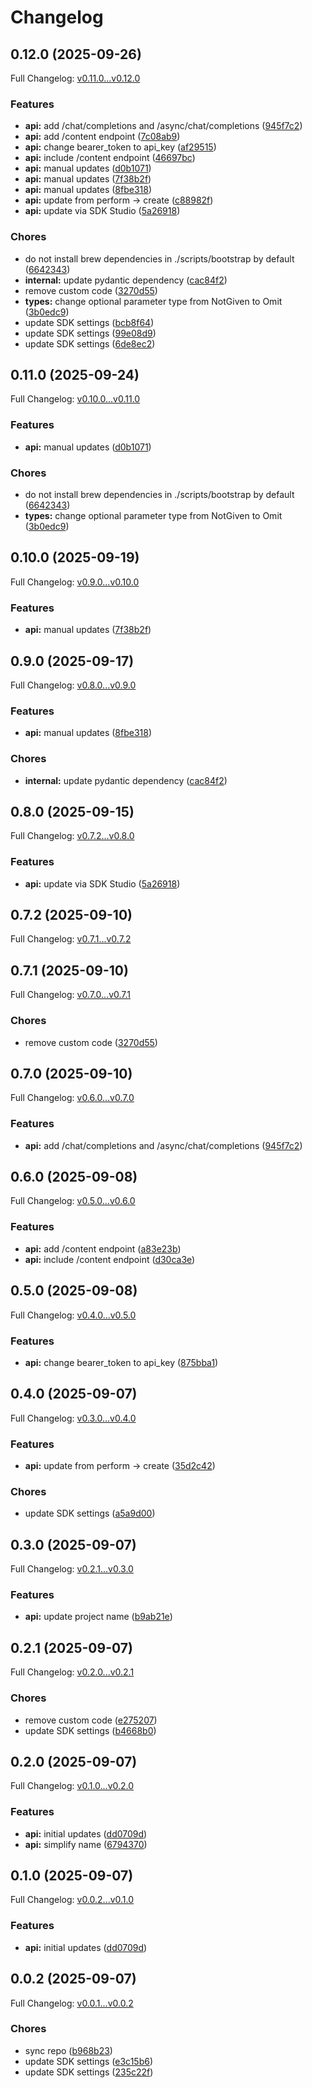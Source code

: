 # Changelog

## 0.12.0 (2025-09-26)

Full Changelog: [v0.11.0...v0.12.0](https://github.com/perplexityai/perplexity-py/compare/v0.11.0...v0.12.0)

### Features

* **api:** add /chat/completions and /async/chat/completions ([945f7c2](https://github.com/perplexityai/perplexity-py/commit/945f7c27c80ca90f6c703590578a414351e0adb2))
* **api:** add /content endpoint ([7c08ab9](https://github.com/perplexityai/perplexity-py/commit/7c08ab9a1a728ddf8da3523b330e28c8f3f40cd4))
* **api:** change bearer_token to api_key ([af29515](https://github.com/perplexityai/perplexity-py/commit/af295151b4ff3dc44dc5768aa0e965a8f5984840))
* **api:** include /content endpoint ([46697bc](https://github.com/perplexityai/perplexity-py/commit/46697bc483a4647c47368820badcdea6753a1078))
* **api:** manual updates ([d0b1071](https://github.com/perplexityai/perplexity-py/commit/d0b1071f0a16cf589c8c7d58dd545f8455eb6878))
* **api:** manual updates ([7f38b2f](https://github.com/perplexityai/perplexity-py/commit/7f38b2f1eb750a6d5e435a5bfd376b62fa5a9594))
* **api:** manual updates ([8fbe318](https://github.com/perplexityai/perplexity-py/commit/8fbe318c5ed7df04335c2cd14de708cae5780623))
* **api:** update from perform -&gt; create ([c88982f](https://github.com/perplexityai/perplexity-py/commit/c88982f6b0b3ae6060f0754e1cbb8aa3035e4054))
* **api:** update via SDK Studio ([5a26918](https://github.com/perplexityai/perplexity-py/commit/5a269186a185f62a94fbfc57e627f8820194dc23))


### Chores

* do not install brew dependencies in ./scripts/bootstrap by default ([6642343](https://github.com/perplexityai/perplexity-py/commit/66423439ddc11f2db05dc47f71b362c37681a557))
* **internal:** update pydantic dependency ([cac84f2](https://github.com/perplexityai/perplexity-py/commit/cac84f25cd550ee57f8971d74231f63ba8d36905))
* remove custom code ([3270d55](https://github.com/perplexityai/perplexity-py/commit/3270d55b91143e4b9dbc118f39791d36444e0409))
* **types:** change optional parameter type from NotGiven to Omit ([3b0edc9](https://github.com/perplexityai/perplexity-py/commit/3b0edc968f37f3a4233d0a66333e526a23f5073e))
* update SDK settings ([bcb8f64](https://github.com/perplexityai/perplexity-py/commit/bcb8f64648137caf170f0cf4b9816a39780c9f9c))
* update SDK settings ([99e08d9](https://github.com/perplexityai/perplexity-py/commit/99e08d9fb37306acce60d1da281c98d082d34995))
* update SDK settings ([6de8ec2](https://github.com/perplexityai/perplexity-py/commit/6de8ec2ca199470e9f7b70a4f840a6aeef3b1104))

## 0.11.0 (2025-09-24)

Full Changelog: [v0.10.0...v0.11.0](https://github.com/ppl-ai/perplexity-py/compare/v0.10.0...v0.11.0)

### Features

* **api:** manual updates ([d0b1071](https://github.com/ppl-ai/perplexity-py/commit/d0b1071f0a16cf589c8c7d58dd545f8455eb6878))


### Chores

* do not install brew dependencies in ./scripts/bootstrap by default ([6642343](https://github.com/ppl-ai/perplexity-py/commit/66423439ddc11f2db05dc47f71b362c37681a557))
* **types:** change optional parameter type from NotGiven to Omit ([3b0edc9](https://github.com/ppl-ai/perplexity-py/commit/3b0edc968f37f3a4233d0a66333e526a23f5073e))

## 0.10.0 (2025-09-19)

Full Changelog: [v0.9.0...v0.10.0](https://github.com/ppl-ai/perplexity-py/compare/v0.9.0...v0.10.0)

### Features

* **api:** manual updates ([7f38b2f](https://github.com/ppl-ai/perplexity-py/commit/7f38b2f1eb750a6d5e435a5bfd376b62fa5a9594))

## 0.9.0 (2025-09-17)

Full Changelog: [v0.8.0...v0.9.0](https://github.com/ppl-ai/perplexity-py/compare/v0.8.0...v0.9.0)

### Features

* **api:** manual updates ([8fbe318](https://github.com/ppl-ai/perplexity-py/commit/8fbe318c5ed7df04335c2cd14de708cae5780623))


### Chores

* **internal:** update pydantic dependency ([cac84f2](https://github.com/ppl-ai/perplexity-py/commit/cac84f25cd550ee57f8971d74231f63ba8d36905))

## 0.8.0 (2025-09-15)

Full Changelog: [v0.7.2...v0.8.0](https://github.com/ppl-ai/perplexity-py/compare/v0.7.2...v0.8.0)

### Features

* **api:** update via SDK Studio ([5a26918](https://github.com/ppl-ai/perplexity-py/commit/5a269186a185f62a94fbfc57e627f8820194dc23))

## 0.7.2 (2025-09-10)

Full Changelog: [v0.7.1...v0.7.2](https://github.com/ppl-ai/perplexity-py/compare/v0.7.1...v0.7.2)

## 0.7.1 (2025-09-10)

Full Changelog: [v0.7.0...v0.7.1](https://github.com/ppl-ai/perplexity-py/compare/v0.7.0...v0.7.1)

### Chores

* remove custom code ([3270d55](https://github.com/ppl-ai/perplexity-py/commit/3270d55b91143e4b9dbc118f39791d36444e0409))

## 0.7.0 (2025-09-10)

Full Changelog: [v0.6.0...v0.7.0](https://github.com/ppl-ai/perplexity-py/compare/v0.6.0...v0.7.0)

### Features

* **api:** add /chat/completions and /async/chat/completions ([945f7c2](https://github.com/ppl-ai/perplexity-py/commit/945f7c27c80ca90f6c703590578a414351e0adb2))

## 0.6.0 (2025-09-08)

Full Changelog: [v0.5.0...v0.6.0](https://github.com/ppl-ai/perplexity-py/compare/v0.5.0...v0.6.0)

### Features

* **api:** add /content endpoint ([a83e23b](https://github.com/ppl-ai/perplexity-py/commit/a83e23bbcacc8b80748ccf512f3a287ed6011a37))
* **api:** include /content endpoint ([d30ca3e](https://github.com/ppl-ai/perplexity-py/commit/d30ca3e3697f8fd5e17f00762ab2a89ea4d5814f))

## 0.5.0 (2025-09-08)

Full Changelog: [v0.4.0...v0.5.0](https://github.com/ppl-ai/perplexity-py/compare/v0.4.0...v0.5.0)

### Features

* **api:** change bearer_token to api_key ([875bba1](https://github.com/ppl-ai/perplexity-py/commit/875bba126072093d572f00818746b0637a1a56a6))

## 0.4.0 (2025-09-07)

Full Changelog: [v0.3.0...v0.4.0](https://github.com/ppl-ai/perplexity-py/compare/v0.3.0...v0.4.0)

### Features

* **api:** update from perform -&gt; create ([35d2c42](https://github.com/ppl-ai/perplexity-py/commit/35d2c42567e59d53b37be7d4699f80755c09ca30))


### Chores

* update SDK settings ([a5a9d00](https://github.com/ppl-ai/perplexity-py/commit/a5a9d0009d07b48cf9b5f4521705acdb6878c904))

## 0.3.0 (2025-09-07)

Full Changelog: [v0.2.1...v0.3.0](https://github.com/ppl-ai/perplexity-py/compare/v0.2.1...v0.3.0)

### Features

* **api:** update project name ([b9ab21e](https://github.com/ppl-ai/perplexity-py/commit/b9ab21e669afb28c61908dc222cc5a94ec1d6b8e))

## 0.2.1 (2025-09-07)

Full Changelog: [v0.2.0...v0.2.1](https://github.com/ppl-ai/perplexity-py/compare/v0.2.0...v0.2.1)

### Chores

* remove custom code ([e275207](https://github.com/ppl-ai/perplexity-py/commit/e27520747d07452162ae76fddcc7064d3d7f4631))
* update SDK settings ([b4668b0](https://github.com/ppl-ai/perplexity-py/commit/b4668b0ab36992c7e097f4e134a8eb36a2de7395))

## 0.2.0 (2025-09-07)

Full Changelog: [v0.1.0...v0.2.0](https://github.com/ppl-ai/perplexity-py/compare/v0.1.0...v0.2.0)

### Features

* **api:** initial updates ([dd0709d](https://github.com/ppl-ai/perplexity-py/commit/dd0709dcc9775ae935a6dad72bc826d2a61dd740))
* **api:** simplify name ([6794370](https://github.com/ppl-ai/perplexity-py/commit/679437027a8d0f3d930902d3410e366cd392beb8))

## 0.1.0 (2025-09-07)

Full Changelog: [v0.0.2...v0.1.0](https://github.com/ppl-ai/perplexity-py/compare/v0.0.2...v0.1.0)

### Features

* **api:** initial updates ([dd0709d](https://github.com/ppl-ai/perplexity-py/commit/dd0709dcc9775ae935a6dad72bc826d2a61dd740))

## 0.0.2 (2025-09-07)

Full Changelog: [v0.0.1...v0.0.2](https://github.com/ppl-ai/perplexity-py/compare/v0.0.1...v0.0.2)

### Chores

* sync repo ([b968b23](https://github.com/ppl-ai/perplexity-py/commit/b968b23fc9d25d7cd9e84d2796e33a3f56c60656))
* update SDK settings ([e3c15b6](https://github.com/ppl-ai/perplexity-py/commit/e3c15b6ab6392d0f7605c7ba7666cec2eb405f23))
* update SDK settings ([235c22f](https://github.com/ppl-ai/perplexity-py/commit/235c22f4bdd73b3dd5657bd1caadef4bac172fbe))
